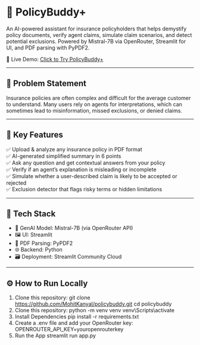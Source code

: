 # 🤝 PolicyBuddy+

An AI-powered assistant for insurance policyholders that helps demystify policy documents, verify agent claims, simulate claim scenarios, and detect potential exclusions. Powered by Mistral-7B via OpenRouter, Streamlit for UI, and PDF parsing with PyPDF2.

🔗 Live Demo: [Click to Try PolicyBuddy+](https://policybuddy-cxne44tuvzb4g6fkvwpb8w.streamlit.app/)

---

## 📌 Problem Statement

Insurance policies are often complex and difficult for the average customer to understand. Many users rely on agents for interpretations, which can sometimes lead to misinformation, missed exclusions, or denied claims.

---

## 🎯 Key Features

✅ Upload & analyze any insurance policy in PDF format  
✅ AI-generated simplified summary in 6 points  
✅ Ask any question and get contextual answers from your policy  
✅ Verify if an agent’s explanation is misleading or incomplete  
✅ Simulate whether a user-described claim is likely to be accepted or rejected  
✅ Exclusion detector that flags risky terms or hidden limitations  

---

## 🧠 Tech Stack

- 🧠 GenAI Model: Mistral-7B (via OpenRouter API)
- 🖼️ UI: Streamlit
- 📄 PDF Parsing: PyPDF2
- 🌐 Backend: Python
- 🗃️ Deployment: Streamlit Community Cloud

---

## ⚙️ How to Run Locally

1. Clone this repository:
git clone https://github.com/MohitKanyal/policybuddy.git
cd policybuddy
2. Clone this repository:
python -m venv venv
venv\Scripts\activate
3. Install Dependencies
pip install -r requirements.txt
4. Create a .env file and add your OpenRouter key:
OPENROUTER_API_KEY=youropenrouterkey
5. Run the App
streamlit run app.py

